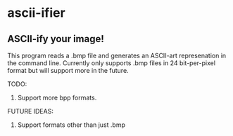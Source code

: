 # ascii-ifier
ASCII-ify your image!
---------------------
This program reads a .bmp file and generates an ASCII-art represenation in the command line.
Currently only supports .bmp files in 24 bit-per-pixel format but will support more in the future.

TODO:
1. Support more bpp formats.

FUTURE IDEAS:
1. Support formats other than just .bmp

